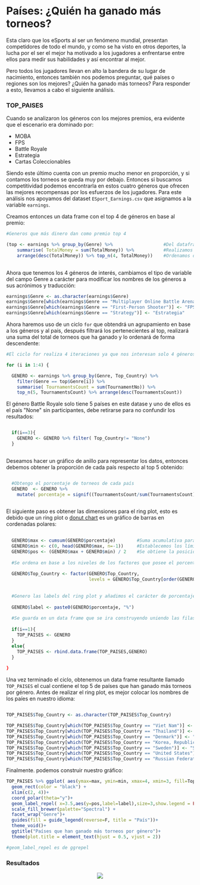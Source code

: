 # Países: ¿Quién ha ganado más torneos?

Esta claro que los eSports al ser un fenómeno mundial, presentan competidores de todo el mundo, y como se ha visto en otros deportes, la lucha por el ser el mejor ha motivado a los jugadores a enfrentarse entre ellos para medir sus habilidades y así encontrar al mejor. 

Pero todos los jugadores llevan en alto la bandera de su lugar de nacimiento, entonces también nos podemos preguntar, qué países o regiones son los mejores? ¿Quién ha ganado más torneos? Para responder a esto, llevamos a cabo el siguiente análisis.

### TOP_PAISES 

Cuando se analizaron los géneros con los mejores premios, era evidente que el escenario era dominado por:

- MOBA
- FPS
- Battle Royale
- Estrategia
- Cartas Coleccionables 

Siendo este último cuenta con un premio mucho menor en proporción, y si contamos los torneos se queda muy por debajo. Entonces si buscamos competitividad podemos encontrarla en estos cuatro géneros que ofrecen las mejores recompensas por los esfuerzos de los jugadores. Para este análisis nos apoyamos del dataset `ESport_Earnings.csv` que asignamos a la variable `earnings`.

Creamos entonces un data frame con el top 4 de géneros en base al premio:

```R
#Generos que más dinero dan como premio top 4

(top <- earnings %>% group_by(Genre) %>%                   #Del dataframe, agrupamos por género
    summarise( TotalMoney = sum(TotalMoney)) %>%           #Realizamos un agrupamiento de suma del dinero como premio
    arrange(desc(TotalMoney)) %>% top_n(4, TotalMoney))    #Ordenamos descendentemente  y limitamos a 4 resultados
    
```

Ahora que tenemos los 4 géneros de interés, cambiamos el tipo de variable del campo Genre a carácter para modificar los nombres de los géneros a sus acrónimos y traducción:

```R
earnings$Genre <- as.character(earnings$Genre)
earnings$Genre[which(earnings$Genre == "Multiplayer Online Battle Arena")] <- "MOBA"
earnings$Genre[which(earnings$Genre == "First-Person Shooter")] <- "FPS"
earnings$Genre[which(earnings$Genre == "Strategy")] <- "Estrategia"
```

Ahora haremos uso de un ciclo `for` que obtendrá un agrupamiento en base a los géneros y al pais, después filtrará los pertenecientes al top, realizará una suma del total de torneos que ha ganado y lo ordenará de forma descendente:


```R
#El ciclo for realiza 4 iteraciones ya que nos interesan solo 4 géneros 

for (i in 1:4) {

  GENERO <- earnings %>% group_by(Genre, Top_Country) %>%              #Se agrupa el dataset earnings por género y país 
    filter(Genre == top$Genre[i]) %>%                                  #Se filtra el género i del top
    summarise( TournamentsCount = sum(TournamentNo)) %>%               #Se realiza una función de agrupamiento de la suma del número de torneos
    top_n(5, TournamentsCount) %>% arrange(desc(TournamentsCount))     #Se limita a los 5 resultados más altos y se ordenan descendentemente
```

El género Battle Royale solo tiene 5 países en este datase y uno de ellos es el país "None" sin participantes, debe retirarse para no confundir los resultados:
  

```R

  if(i==3){                                                            #top[3] corresponde a Battle Royale
    GENERO <- GENERO %>% filter( Top_Country!= "None")                 #Retiramos el país "None" del data frame
  }
  
```

Deseamos hacer un gráfico de anillo para representar los datos, entonces debemos obtener la proporción de cada país respecto al top 5 obtenido:

```R

  #Obtengo el porcentaje de torneos de cada país
  GENERO  <- GENERO %>%                                                                 #Con la función signif() limito el número de                                                               
    mutate( porcentaje = signif((TournamentsCount/sum(TournamentsCount))*100,3))        # digítos significativos a 3
    
```

El siguiente paso es obtener las dimensiones para el ring plot, esto es debido que un ring plot o [donut chart](https://www.r-graph-gallery.com/128-ring-or-donut-plot.html) es un gráfico de barras en cordenadas polares:

```R
 
  GENERO$max <- cumsum(GENERO$porcentaje)        #Suma acumulativa para los límites de cada elemento
  GENERO$min <- c(0, head(GENERO$max, n=-1))     #Establecemos los límites inferiores con los elementos n-1 de la parte superior
  GENERO$pos <- (GENERO$max + GENERO$min) / 2    #Se obtiene la posición espacial de las labels del ring plot como la diferencia de los límites sobre 2
  
  #Se ordena en base a los niveles de los factores que posee el porcentaje
  
  GENERO$Top_Country <- factor(GENERO$Top_Country,          
                               levels = GENERO$Top_Country[order(GENERO$porcentaje)])
                               
                               
  #Genero las labels del ring plot y añadimos el carácter de porcentaje %
  
  GENERO$label <- paste0(GENERO$porcentaje, "%")
  
  #Se guarda en un data frame que se ira construyendo uniendo las filas
  
  if(i==1){
    TOP_PAISES <- GENERO
  }
  else{
    TOP_PAISES <- rbind.data.frame(TOP_PAISES,GENERO)
  }
  
}

```

Una vez terminado el ciclo, obtenemos un data frame resultante llamado `TOP_PAISES` el cual contiene el top 5 de países que han ganado más torneos por género. Antes de realizar el ring plot, es mejor colocar los nombres de los paíes en nuestro idioma:


```R

TOP_PAISES$Top_Country <- as.character(TOP_PAISES$Top_Country)                      #Cambiamos el tipo de dato a carácter para poder realizar cambios

TOP_PAISES$Top_Country[which(TOP_PAISES$Top_Country == "Viet Nam")] <- "Vietnam"
TOP_PAISES$Top_Country[which(TOP_PAISES$Top_Country == "Thailand")] <- "Tailandia"
TOP_PAISES$Top_Country[which(TOP_PAISES$Top_Country == "Denmark")] <- "Dinamarca"
TOP_PAISES$Top_Country[which(TOP_PAISES$Top_Country == "Korea, Republic of")] <- "Corea"
TOP_PAISES$Top_Country[which(TOP_PAISES$Top_Country == "Sweden")] <- "Suecia"
TOP_PAISES$Top_Country[which(TOP_PAISES$Top_Country == "United States")] <- "Estados Unidos"
TOP_PAISES$Top_Country[which(TOP_PAISES$Top_Country == "Russian Federation")] <- "Rusia"
```

Finalmente. podemos construir nuestro gráfico:

```R
TOP_PAISES %>% ggplot( aes(ymax=max, ymin=min, xmax=4, xmin=3, fill=Top_Country))+
  geom_rect(color = "black") + 
  xlim(c(2, 4))+
  coord_polar(theta="y")+ 
  geom_label_repel( x=3.5,aes(y=pos,label=label),size=3,show.legend = FALSE)+
  scale_fill_brewer(palette="Spectral") + 
  facet_wrap("Genre")+
  guides(fill = guide_legend(reverse=F, title = "País"))+
  theme_void()+
  ggtitle("Países que han ganado más torneos por género")+
  theme(plot.title = element_text(hjust = 0.5, vjust = 2))

#geom_label_repel es de ggrepel

```

### Resultados


<p align="center">
<img src="../../Imágenes/Proyecto6.png">
</p>
